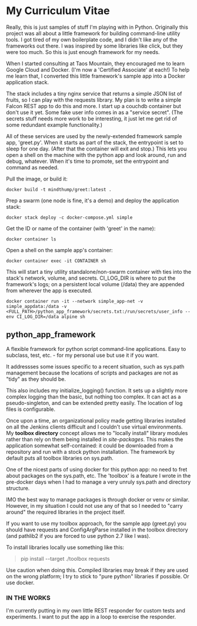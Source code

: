 # My Curriculum Vitae

Really, this is just samples of stuff I'm playing with in Python.
Originally this project was all about a little framework for building command-line utility tools.
I got tired of my own boilerplate code, and I didn't like any of the frameworks out there.
I was inspired by some libraries like click, but they were too much.
So this is just enough framework for my needs.

When I started consulting at Taos Mountain, they encouraged me to learn Google Cloud and Docker.
(I'm now a 'Certified Associate' at each!)
To help me learn that, I converted this little framework's sample app into a Docker application stack.

The stack includes a tiny nginx service that returns a simple JSON list of fruits, so I can play with the requests library.
My plan is to write a simple Falcon REST app to do this and more.
I start up a couchdb container but don't use it yet.
Some fake user info comes in as a "service secret". (The secrets stuff needs more work to be interesting, it just let me get rid of some redundant example functionality.)

All of these services are used by the newly-extended framework sample app, 'greet.py'.
When it starts as part of the stack, the entrypoint is set to sleep for one day. (After that the container will exit and stop.)
This lets you open a shell on the machine with the python app and look around, run and debug, whatever.
When it's time to promote, set the entrypoint and command as needed.

Pull the image, or build it:

`docker build -t mindthump/greet:latest .`

Prep a swarm (one node is fine, it's a demo) and deploy the application stack:

`docker stack deploy -c docker-compose.yml simple`

Get the ID or name of the container (with 'greet' in the name):

`docker container ls`

Open a shell on the sample app's container:

`docker container exec -it CONTAINER sh`

This will start a tiny utility standalone/non-swarm container with ties into the stack's network, volume, and secrets.
CI_LOG_DIR is where to put the framework's logs; on a persistent local volume (/data) they are appended from wherever the app is executed.

`docker container run -it --network simple_app-net -v simple_appdata:/data -v <FULL_PATH>/python_app_framework/secrets.txt:/run/secrets/user_info --env CI_LOG_DIR=/data alpine sh`

## python_app_framework

A flexible framework for python script command-line applications. Easy to subclass, test, etc. - for my personal use but use it if you want.

It addressses some issues specific to a recent situation, such as sys.path management because the locations of scripts and packages are not as "tidy" as they should be.

This also includes my initialize_logging() function. It sets up a slightly more complex logging than the basic, but nothing too complex. It can act as a pseudo-singleton, and can be extended pretty easily. The location of log files is configurable.

Once upon a time, an organizational policy made getting libraries installed on all the Jenkins clients difficult and I couldn't use virtual environments. My **toolbox directory** concept allows me to "locally install" library modules rather than rely on them being installed in _site-packages_. This makes the application somewhat self-contained: it could be downloaded from a repository and run with a stock python installation. The framework by default puts all toolbox libraries on sys.path.

One of the nicest parts of using docker for this python app: no need to fret about packages on the sys.path, etc. 
The 'toolbox' is a feature I wrote in the pre-docker days when I had to manage a very unruly sys.path and directory structure.

IMO the best way to manage packages is through docker or venv or similar. However, in my situation I could not use any of that so I needed to "carry around" the required libraries in the project itself.

If you want to use my toolbox approach, for the sample app (greet.py) you should have requests and ConfigArgParse installed in the toolbox directory (and pathlib2 if you are forced to use python 2.7 like I was).

To install libraries locally use something like this:

> pip install --target ./toolbox requests

Use caution when doing this. Compiled libraries may break if they are used on the wrong platform; I try to stick to "pure python" libraries if possible. Or use docker.

### IN THE WORKS

I'm currently putting in my own little REST responder for custom tests and experiments. I want to put the app in a loop to exercise the responder.
